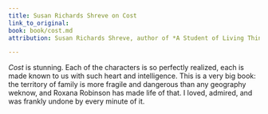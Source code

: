 ```yaml
---
title: Susan Richards Shreve on Cost
link_to_original: 
book: book/cost.md
attribution: Susan Richards Shreve, author of *A Student of Living Things*

---
```

*Cost* is stunning. Each of the characters is so perfectly realized, each is made known to us with such heart and intelligence. This is a very big  book: the territory of family is more fragile and dangerous than any geography weknow, and Roxana Robinson has made life of that. I loved, admired, and was frankly undone by every minute of it.